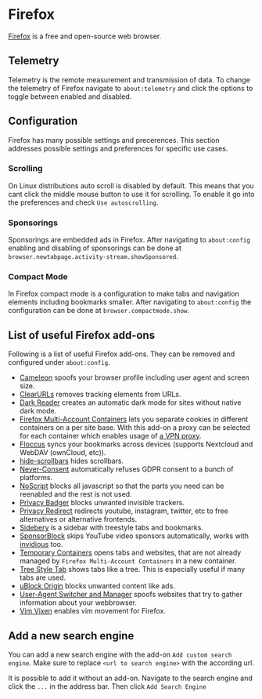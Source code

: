 # Firefox

[Firefox](https://www.mozilla.org/en-US/Firefox) is a free and open-source web
browser.

## Telemetry

Telemetry is the remote measurement and transmission of data.
To change the telemetry of Firefox navigate to `about:telemetry` and click the
options to toggle between enabled and disabled.

## Configuration

Firefox has many possible settings and precerences.
This section addresses possible settings and preferences for specific use cases.

### Scrolling

On Linux distributions auto scroll is disabled by default.
This means that you cant click the middle mouse button to use it for scrolling.
To enable it go into the preferences and check `Use autoscrolling`.

### Sponsorings

Sponsorings are embedded ads in Firefox.
After navigating to `about:config` enabling and disabling of sponsorings can be done at
`browser.newtabpage.activity-stream.showSponsored`.

### Compact Mode

In Firefox compact mode is a configuration to make tabs and navigation elements
including bookmarks smaller.
After navigating to `about:config` the configuration can be done at
`browser.compactmode.show`.

## List of useful Firefox add-ons

Following is a list of useful Firefox add-ons.
They can be removed and configured under `about:config`.

- [Cameleon](https://addons.mozilla.org/en-GB/firefox/addon/chameleon-ext/)
  spoofs your browser profile including user agent and screen size.
- [ClearURLs](https://addons.mozilla.org/en-GB/Firefox/addon/clearurls) removes
  tracking elements from URLs.
- [Dark Reader](https://addons.mozilla.org/en-GB/Firefox/addon/darkreader) creates
  an automatic dark mode for sites without native dark mode.
- [Firefox Multi-Account Containers](https://addons.mozilla.org/en-GB/Firefox/addon/multi-account-containers)
  lets you separate cookies in different containers on a per site base.
  With this add-on a proxy can be selected for each container which enables
  usage of [a VPN proxy](/wiki/vpn.md#proxy).
- [Floccus](https://addons.mozilla.org/en-US/Firefox/addon/floccus/) syncs your
  bookmarks across devices (supports Nextcloud and WebDAV (ownCloud, etc)).
- [hide-scrollbars](https://addons.mozilla.org/en-GB/Firefox/addon/hide-scrollbars)
  hides scrollbars.
- [Never-Consent](https://addons.mozilla.org/en-GB/Firefox/addon/never-consent)
  automatically refuses GDPR consent to a bunch of platforms.
- [NoScript](https://addons.mozilla.org/en-GB/Firefox/addon/noscript) blocks all
  javascript so that the parts you need can be reenabled and the rest is not used.
- [Privacy Badger](https://addons.mozilla.org/en-GB/Firefox/addon/privacy-badger17)
  blocks unwanted invisible trackers.
- [Privacy Redirect](https://addons.mozilla.org/en-US/Firefox/addon/privacy-redirect/)
  redirects youtube, instagram, twitter, etc to free alternatives or alternative
  frontends.
- [Sidebery](https://addons.mozilla.org/en-GB/Firefox/addon/sidebery)
  is a sidebar with treestyle tabs and bookmarks.
- [SponsorBlock](https://addons.mozilla.org/en-US/firefox/addon/sponsorblock/)
  skips YouTube video sponsors automatically, works with
  [invidious](./invidious.md) too.
- [Temporary Containers](https://addons.mozilla.org/en-GB/Firefox/addon/temporary-containers)
  opens tabs and websites, that are not already managed by
  `Firefox Multi-Account Containers` in a new container.
- [Tree Style Tab](https://addons.mozilla.org/en-GB/Firefox/addon/tree-style-tab)
  shows tabs like a tree. This is especially useful if many tabs are used.
- [uBlock Origin](https://addons.mozilla.org/en-GB/Firefox/addon/ublock-origin)
  blocks unwanted content like ads.
- [User-Agent Switcher and Manager](https://addons.mozilla.org/en-GB/Firefox/addon/user-agent-string-switcher)
  spoofs websites that try to gather information about your webbrowser.
- [Vim Vixen](https://addons.mozilla.org/en-GB/Firefox/addon/vim-vixen) enables
  vim movement for Firefox.

## Add a new search engine

You can add a new search engine with the add-on `Add custom search engine`.
Make sure to replace `<url to search engine>` with the according url.

It is possible to add it without an add-on.
Navigate to the search engine and click the `...` in the address bar.
Then click `Add Search Engine`
